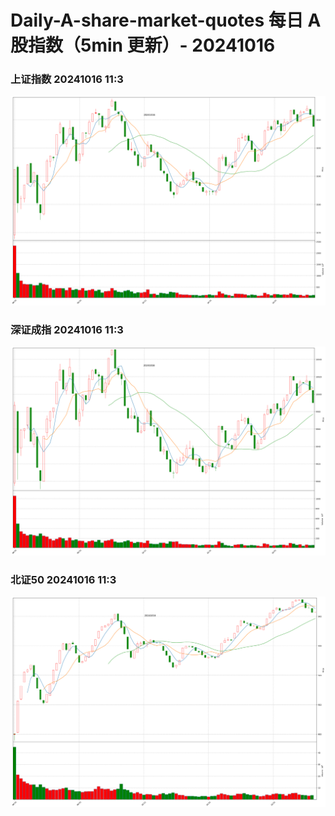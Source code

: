 
# Daily-A-share-market-quotes 每日 A 股指数（5min 更新）- 20241016

### 上证指数 20241016 11:3
![](./fig/2024/10/20241016-sh000001.png)

### 深证成指 20241016 11:3
![](./fig/2024/10/20241016-sz399001.png)

### 北证50 20241016 11:3
![](./fig/2024/10/20241016-bj899050.png)
